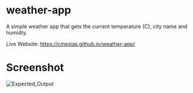 # weather-app
A simple weather app that gets the current temperature (C), city name and humidty.

Live Website: https://cmesias.github.io/weather-app/

# Screenshot
![Expected_Output](https://github.com/user-attachments/assets/71d12837-a8c6-4b0d-9eed-84eb58cbd8fd)

